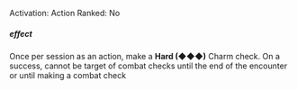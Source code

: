 Activation: Action
Ranked: No
##### effect
Once per session as an action, make a **Hard
(◆◆◆)** Charm check. On a success, cannot
be target of combat checks until the end of
the encounter or until making a combat
check